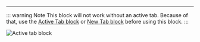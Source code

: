 ***

::: warning Note
This block will not work without an active tab. Because of that, use the [Active Tab block](../blocks/active-tab.md) or [New Tab block](../blocks/new-tab.md) before using this block.
:::

![Active tab block](https://s3.ap-southeast-1.amazonaws.com/automa-pub/i/2024/12/02/18a08u-92.png)